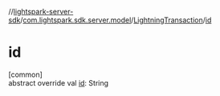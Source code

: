 //[lightspark-server-sdk](../../../index.md)/[com.lightspark.sdk.server.model](../index.md)/[LightningTransaction](index.md)/[id](id.md)

# id

[common]\
abstract override val [id](id.md): String
